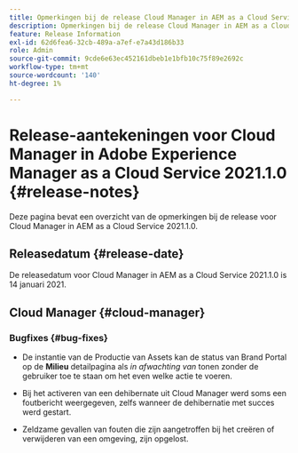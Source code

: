 ```yaml
---
title: Opmerkingen bij de release Cloud Manager in AEM as a Cloud Service 2021.1.0
description: Opmerkingen bij de release Cloud Manager in AEM as a Cloud Service 2021.1.0
feature: Release Information
exl-id: 62d6fea6-32cb-489a-a7ef-e7a43d186b33
role: Admin
source-git-commit: 9cde6e63ec452161dbeb1e1bfb10c75f89e2692c
workflow-type: tm+mt
source-wordcount: '140'
ht-degree: 1%

---
```


# Release-aantekeningen voor Cloud Manager in Adobe Experience Manager as a Cloud Service 2021.1.0 {#release-notes}

Deze pagina bevat een overzicht van de opmerkingen bij de release voor Cloud Manager in AEM as a Cloud Service 2021.1.0.

## Releasedatum {#release-date}

De releasedatum voor Cloud Manager in AEM as a Cloud Service 2021.1.0 is 14 januari 2021.

## Cloud Manager {#cloud-manager}

### Bugfixes  {#bug-fixes}

* De instantie van de Productie van Assets kan de status van Brand Portal op de **Milieu** detailpagina als *in afwachting van* tonen zonder de gebruiker toe te staan om het even welke actie te voeren.

* Bij het activeren van een dehibernate uit Cloud Manager werd soms een foutbericht weergegeven, zelfs wanneer de dehibernatie met succes werd gestart.

* Zeldzame gevallen van fouten die zijn aangetroffen bij het creëren of verwijderen van een omgeving, zijn opgelost.
